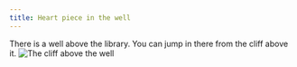 ```yaml
---
title: Heart piece in the well
---
```


There is a well above the library. You can jump in there from the cliff above it.
![The cliff above the well](well_location.png)
